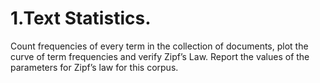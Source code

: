 # 1.Text Statistics.

Count frequencies of every term in the collection of documents, plot the curve of term frequencies and verify Zipf’s Law. Report the values of the parameters for Zipf’s law for this corpus.
